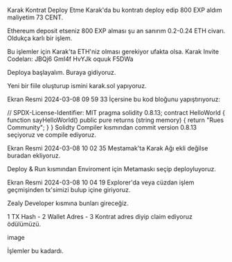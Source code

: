 Karak Kontrat Deploy Etme
Karak'da bu kontratı deploy edip 800 EXP aldım maliyetim 73 CENT.

Ethereum deposit etseniz 800 EXP alması şu an sanırım 0.2-0.24 ETH civarı. Oldukça karlı bir işlem.

Bu işlemler için Karak'ta ETH'niz olması gerekiyor ufakta olsa.
Karak Invite Codeları: JBQj6 GmI4f HvYJk oquuk F5DWa

Deploya başlayalım.
Buraya gidiyoruz.

Yeni bir fiile oluşturup ismini karak.sol yapıyoruz.

Ekran Resmi 2024-03-08 09 59 33
İçersine bu kod bloğunu yapıştırıyoruz:

// SPDX-License-Identifier: MIT
pragma solidity 0.8.13;
contract HelloWorld {
    function sayHelloWorld() public pure returns (string memory) {
        return "Rues Community";
    }
}
Solidty Compiler kısmından commit version 0.8.13 seçiyoruz ve compile ediyoruz.

Ekran Resmi 2024-03-08 10 02 35
Mestamak'ta Karak Ağı ekli değilse buradan ekliyoruz.

Deploy & Run kısmından Enviroment için Metamaskı seçip deployluyoruz.

Ekran Resmi 2024-03-08 10 04 19
Explorer'da veya cüzdan işlem geçmişinden tx'simizi bulup içine giriyoruz.

Zealy Developer kısmına bunları gireceğiz.

1 TX Hash - 2 Wallet Adres - 3 Kontrat adres diyip claim ediyoruz ödülümüzü.

image

İşlemler bu kadardı.
